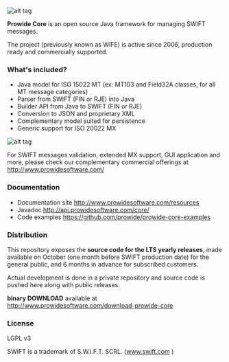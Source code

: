 ![alt tag](http://www.prowidesoftware.com/images/logo/prowideLogoHorizontal-800x253-300dpi.jpg)


**Prowide Core** is an open source Java framework for managing SWIFT messages.

The project (previously known as WIFE) is active since 2006, production ready and commercially supported.

### What's included?
* Java model for ISO 15022 MT (ex: MT103 and Field32A classes, for all MT message categories)
* Parser from SWIFT (FIN or RJE) into Java
* Builder API from Java to SWIFT (FIN or RJE)
* Conversion to JSON and proprietary XML
* Complementary model suited for persistence
* Generic support for ISO 20022 MX

![alt tag](http://www.prowidesoftware.com/images/infografias/coreModelLayers.png)

For SWIFT messages validation, extended MX support, GUI application and more, please check our complementary commercial offerings at http://www.prowidesoftware.com/

### Documentation
* Documentation site http://www.prowidesoftware.com/resources
* Javadoc http://api.prowidesoftware.com/core/
* Code examples https://github.com/prowide/prowide-core-examples

### Distribution
This repository exposes the **source code for the LTS yearly releases**, made available on October (one month before SWIFT production date) for the general public, and 6 months in advance for subscribed customers. 


Actual development is done in a private repository and source code is pushed here along with public releases.

**binary DOWNLOAD** available at http://www.prowidesoftware.com/download-prowide-core

### License

LGPL v3

SWIFT is a trademark of S.W.I.F.T. SCRL. (www.swift.com )

